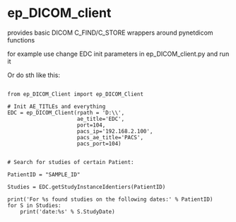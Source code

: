 # ep_DICOM_client #

provides basic DICOM C_FIND/C_STORE wrappers around pynetdicom functions

for example use change EDC init parameters in ep_DICOM_client.py and run it

Or do sth like this:
~~~~

from ep_DICOM_Client import ep_DICOM_Client

# Init AE_TITLEs and everything
EDC = ep_DICOM_Client(rpath = 'D:\\', 
                      ae_title='EDC', 
                      port=104, 
                      pacs_ip='192.168.2.100',
                      pacs_ae_title='PACS', 
                      pacs_port=104)


# Search for studies of certain Patient:

PatientID = "SAMPLE_ID"

Studies = EDC.getStudyInstanceIdentiers(PatientID)

print('For %s found studies on the following dates:' % PatientID)
for S in Studies:
    print('date:%s' % S.StudyDate)

                  
~~~~                      
